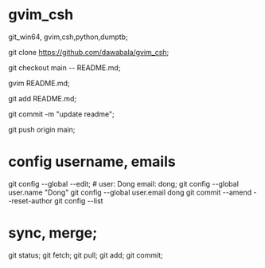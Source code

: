# gvim_csh
git_win64, gvim,csh,python,dumptb;

git clone https://github.com/dawabala/gvim_csh;

git checkout main -- README.md;

gvim README.md;

git add README.md;

git commit -m "update readme";

git push origin main;

# config username, emails
git config --global --edit; # user: Dong  email: dong;
git config --global user.name "Dong"
git config --global user.email dong
git commit --amend --reset-author
git config --list

# sync, merge;
git status;
git fetch;
git pull;
git add; git commit;




